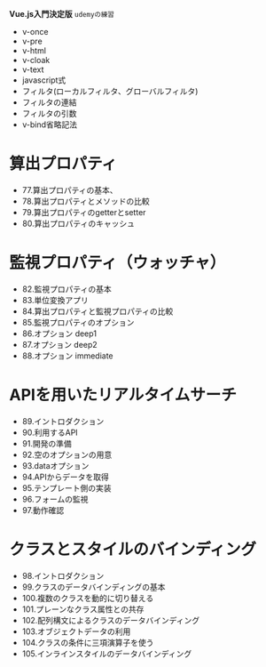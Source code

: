 **Vue.js入門決定版**
`udemyの練習`
- v-once
- v-pre
- v-html
- v-cloak
- v-text
- javascript式
- フィルタ(ローカルフィルタ、グローバルフィルタ)
- フィルタの連結
- フィルタの引数
- v-bind省略記法
# 算出プロパティ #
- 77.算出プロパティの基本、
- 78.算出プロパティとメソッドの比較
- 79.算出プロパティのgetterとsetter
- 80.算出プロパティのキャッシュ
# 監視プロパティ（ウォッチャ） #
- 82.監視プロパティの基本
- 83.単位変換アプリ
- 84.算出プロパティと監視プロパティの比較
- 85.監視プロパティのオプション
- 86.オプション deep1
- 87.オプション deep2
- 88.オプション immediate
# APIを用いたリアルタイムサーチ
- 89.イントロダクション
- 90.利用するAPI
- 91.開発の準備
- 92.空のオプションの用意
- 93.dataオプション
- 94.APIからデータを取得
- 95.テンプレート側の実装
- 96.フォームの監視
- 97.動作確認
# クラスとスタイルのバインディング
- 98.イントロダクション
- 99.クラスのデータバインディングの基本
- 100.複数のクラスを動的に切り替える
- 101.プレーンなクラス属性との共存
- 102.配列構文によるクラスのデータバインディング
- 103.オブジェクトデータの利用
- 104.クラスの条件に三項演算子を使う
- 105.インラインスタイルのデータバインディング